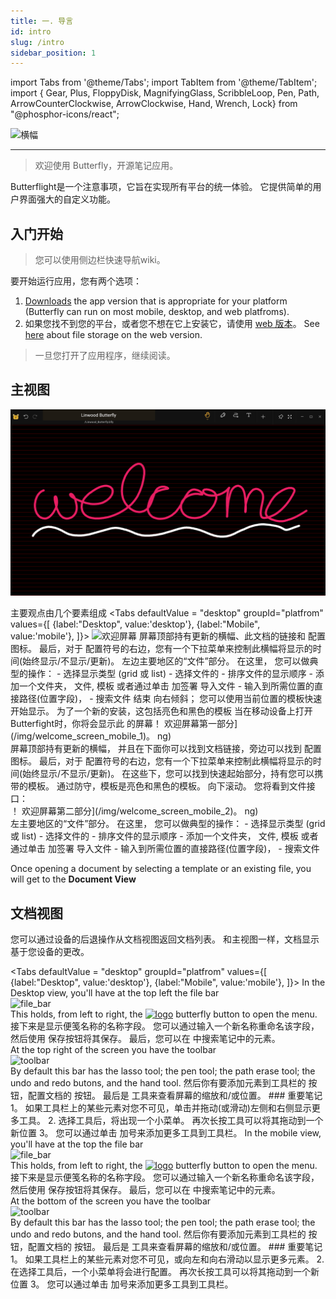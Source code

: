 ```yaml
---
title: 一. 导言
id: intro
slug: /intro
sidebar_position: 1
---
```


import Tabs from '@theme/Tabs';
import TabItem from '@theme/TabItem';
import { Gear, Plus, FloppyDisk, MagnifyingGlass, ScribbleLoop, Pen, Path, ArrowCounterClockwise, ArrowClockwise, Hand, Wrench, Lock} from "@phosphor-icons/react";

![横幅](/img/banner.png)

---

> 欢迎使用 Butterfly，开源笔记应用。

Butterflight是一个注意事项，它旨在实现所有平台的统一体验。 它提供简单的用户界面强大的自定义功能。

## 入门开始

> 您可以使用侧边栏快速导航wiki。


要开始运行应用，您有两个选项：
1. [Downloads](/downloads) the app version that is appropriate for your platform (Butterfly can run on most mobile, desktop, and web platfroms).
2. 如果您找不到您的平台，或者您不想在它上安装它，请使用 [web 版本](https://butterfly.linwood.dev)。 See [here](storage#web) about file storage on the web version.

> 一旦您打开了应用程序，继续阅读。



## 主视图

![主视图](main.png)

主要观点由几个要素组成
<Tabs
    defaultValue = "desktop"
    groupId="platfrom"
        values={[
        {label:"Desktop", value:'desktop'},
 {label:"Mobile", value:'mobile'},
 ]}>
    <TabItem value="desktop">
        ![欢迎屏幕](/img/welcome_screen_desktop.png)
        屏幕顶部持有更新的横幅、此文档的链接和 <Gear/> 配置图标。 最后，对于 <Gear/> 配置符号的右边，您有一个下拉菜单来控制此横幅将显示的时间(始终显示/不显示/更新)。
        左边主要地区的“文件”部分。 在这里， 您可以做典型的操作：
            - 选择显示类型 (grid 或 list)
            - 选择文件的
            - 排序文件的显示顺序
            - 添加一个文件夹， 文件, 模板 或者通过单击 <Plus/> 加签署
            导入文件 - 输入到所需位置的直接路径(位置字段)，
            - 搜索文件
        结束 向右倾斜； 您可以使用当前位置的模板快速开始显示。 为了一个新的安装，这包括亮色和黑色的模板
    </TabItem>
    <TabItem value="mobile">
        当在移动设备上打开Butterfight时，你将会显示此
        的屏幕！ 欢迎屏幕第一部分](/img/welcome_screen_mobile_1)。 ng)   
        屏幕顶部持有更新的横幅， 并且在下面你可以找到文档链接，旁边可以找到 <Gear/> 配置图标。 最后，对于 <Gear/> 配置符号的右边，您有一个下拉菜单来控制此横幅将显示的时间(始终显示/不显示/更新)。
        在这些下，您可以找到快速起始部分，持有您可以携带的模板。 通过防守，模板是亮色和黑色的模板。 
        向下滚动。 您将看到文件接口：
        \
        ！ 欢迎屏幕第二部分](/img/welcome_screen_mobile_2)。 ng)  
        左主要地区的“文件”部分。 在这里， 您可以做典型的操作：
        - 选择显示类型 (grid 或 list)
        - 选择文件的
        - 排序文件的显示顺序
        - 添加一个文件夹， 文件, 模板 或者通过单击 <Plus/> 加签署
        导入文件 - 输入到所需位置的直接路径(位置字段)，
        - 搜索文件
    </TabItem>
</Tabs>

Once opening a document by selecting a template or an existing file, you will get to the **Document View**


## 文档视图

您可以通过设备的后退操作从文档视图返回文档列表。 和主视图一样，文档显示基于您设备的更改。

<Tabs
    defaultValue = "desktop"
    groupId="platfrom"
        values={[
        {label:"Desktop", value:'desktop'},
 {label:"Mobile", value:'mobile'},
 ]}>
    <TabItem value="desktop">
        In the Desktop view, you'll have at the top left the file bar\
        ![file_bar](/img/document_view_file_bar.png)\
        This holds, from left to right, the 
        [<img alt="logo" src="/img/logo.png" width="16"/>](/img/logo.png)
        butterfly button to open the menu. 接下来是显示便笺名称的名称字段。 您可以通过输入一个新名称重命名该字段，然后使用 <FloppyDisk/> 保存按钮将其保存。 最后，您可以在 <MagnifyingGlass/> 中搜索笔记中的元素。
        \
        At the top right of the screen you have the toolbar\
        ![toolbar](/img/document_view_toolbar.png)\
        By default this bar has the <ScribbleLoop/> lasso tool; the <Pen/> pen tool; the <Path/> path erase tool; the <ArrowCounterClockwise/> undo and <ArrowClockwise/> redo butons, and the <Hand/> hand tool. 然后你有要添加元素到工具栏的 <Plus/> 按钮，配置文档的 <Wrench/> 按钮。 最后是 <Lock/> 工具来查看屏幕的缩放和/或位置。 
        ### 重要笔记
        1。 如果工具栏上的某些元素对您不可见，单击并拖动(或滑动)左侧和右侧显示更多工具。 
        2. 选择工具后，将出现一个小菜单。 再次长按工具可以将其拖动到一个新位置
        3。 您可以通过单击 <Plus/> 加号来添加更多工具到工具栏。 
    </TabItem>
    <TabItem value="mobile">
        In the mobile view, you'll have at the top the file bar\
        ![file_bar](/img/document_view_file_bar.png)\
        This holds, from left to right, the 
        [<img alt="logo" src="/img/logo.png" width="16"/>](/img/logo.png)
        butterfly button to open the menu. 接下来是显示便笺名称的名称字段。 您可以通过输入一个新名称重命名该字段，然后使用 <FloppyDisk/> 保存按钮将其保存。 最后，您可以在 <MagnifyingGlass/> 中搜索笔记中的元素。
        \
        At the bottom of the screen you have the toolbar\
        ![toolbar](/img/document_view_toolbar.png)\
        By default this bar has the <ScribbleLoop/> lasso tool; the <Pen/> pen tool; the <Path/> path erase tool; the <ArrowCounterClockwise/> undo and <ArrowClockwise/> redo butons, and the <Hand/> hand tool. 然后你有要添加元素到工具栏的 <Plus/> 按钮，配置文档的 <Wrench/> 按钮。 最后是 <Lock/> 工具来查看屏幕的缩放和/或位置。 
        ### 重要笔记
        1。 如果工具栏上的某些元素对您不可见，或向左和向右滑动以显示更多元素。 
        2. 在选择工具后，一个小菜单将会进行配置。 再次长按工具可以将其拖动到一个新位置
        3。 您可以通过单击 <Plus/> 加号来添加更多工具到工具栏。 
    </TabItem>
</Tabs>
	

